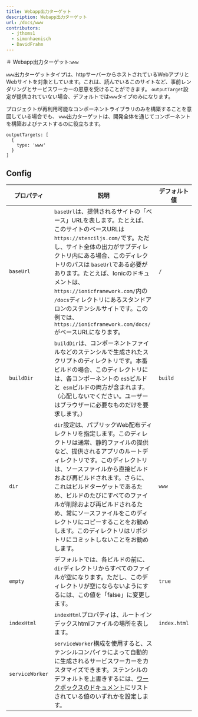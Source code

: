 ```yaml
---
title: Webapp出力ターゲット
description: Webapp出力ターゲット
url: /docs/www
contributors:
  - jthoms1
  - simonhaenisch
  - DavidFrahm
---
```



＃ Webapp出力ターゲット:`www`

`www`出力ターゲットタイプは、httpサーバーからホストされているWebアプリとWebサイトを対象としています。これは、読んでいるこのサイトなど、事前レンダリングとサービスワーカーの恩恵を受けることができます。 `outputTarget`設定が提供されていない場合、デフォルトでは`www`タイプのみになります。

プロジェクトが再利用可能なコンポーネントライブラリのみを構築することを意図している場合でも、 `www`出力ターゲットは、開発全体を通じてコンポーネントを構築およびテストするのに役立ちます。

```tsx
outputTargets: [
  {
    type: 'www'
  }
]
```

## Config

| プロパティ | 説明 | デフォルト値 |
|-----------------|--------------------------------------------------------------------------------------------------------------------------------------------------------------------------------------------------------------------------------------------------------------------------------------------------------------------------------------------------------------------------------------------------------------------------------------------------------------------------------------------------------------------------------------------------------------------------------------------------------------------------------------------------|---------------|
| `baseUrl`       | `baseUrl`は、提供されるサイトの「ベース」URLを表します。たとえば、このサイトのベースURLは `https://stenciljs.com/`です。ただし、サイト全体の出力がサブディレクトリ内にある場合、このディレクトリのパスは `baseUrl`である必要があります。たとえば、Ionicのドキュメントは、 `https://ionicframework.com/`内の `/docs`ディレクトリにあるスタンドアロンのステンシルサイトです。この例では、 `https://ionicframework.com/docs/`がベースURLになります。 | `/`           |
| `buildDir`      | `buildDir`は、コンポーネントファイルなどのステンシルで生成されたスクリプトのディレクトリです。本番ビルドの場合、このディレクトリには、各コンポーネントの `es5`ビルドと` esm`ビルドの両方が含まれます。 （心配しないでください。ユーザーはブラウザーに必要なものだけを要求します。） | `build`       |
| `dir`           | `dir`設定は、パブリックWeb配布ディレクトリを指定します。このディレクトリは通常、静的ファイルの提供など、提供されるアプリのルートディレクトリです。このディレクトリは、ソースファイルから直接ビルドおよび再ビルドされます。さらに、これはビルドターゲットであるため、ビルドのたびにすべてのファイルが削除および再ビルドされるため、常にソースファイルをこのディレクトリにコピーすることをお勧めします。このディレクトリはリポジトリにコミットしないことをお勧めします。 | `www`         |
| `empty`         | デフォルトでは、各ビルドの前に、 `dir`ディレクトリからすべてのファイルが空になります。ただし、このディレクトリが空にならないようにするには、この値を「false」に変更します。 | `true`        |
| `indexHtml`     | `indexHtml`プロパティは、ルートインデックスhtmlファイルの場所を表します。 | `index.html`  |
| `serviceWorker` | `serviceWorker`構成を使用すると、ステンシルコンパイラによって自動的に生成されるサービスワーカーをカスタマイズできます。ステンシルのデフォルトを上書きするには、[ワークボックスのドキュメント](https://developers.google.com/web/tools/workbox/modules/workbox-build#full_generatesw_config)にリストされている値のいずれかを設定します。

